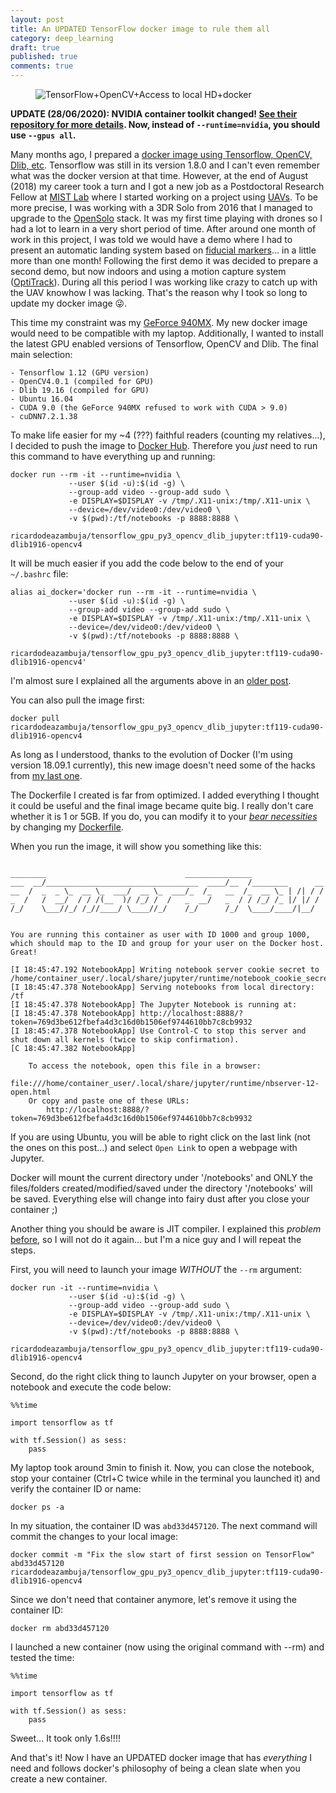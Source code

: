 ```yaml
---
layout: post
title: An UPDATED TensorFlow docker image to rule them all
category: deep_learning
draft: true
published: true
comments: true
---
```


<figure>
  <img src="{{ site.url }}/public/images/tensorflow_tuning_updated.png?style=centerme" alt="TensorFlow+OpenCV+Access to local HD+docker">
</figure>
<!--more-->

**UPDATE (28/06/2020): NVIDIA container toolkit changed! [See their repository for more details](https://github.com/NVIDIA/nvidia-docker#ubuntu-160418042004-debian-jessiestretchbuster). Now, instead of ` --runtime=nvidia `, you should use ` --gpus all `.**

Many months ago, I prepared a [docker image using Tensorflow, OpenCV, Dlib, etc](https://ricardodeazambuja.com/deep_learning/2018/05/04/tuning_tensorflow_docker/). Tensorflow was still in its version 1.8.0 and I can't even remember what was the docker version at that time. However, at the end of August (2018) my career took a turn and I got a new job as a Postdoctoral Research Fellow at [MIST Lab](http://mistlab.ca/) where I started working on a project using [UAVs](https://en.wikipedia.org/wiki/Unmanned_aerial_vehicle). To be more precise, I was working with a 3DR Solo from 2016 that I managed to upgrade to the [OpenSolo](https://github.com/OpenSolo) stack. It was my first time playing with drones so I had a lot to learn in a very short period of time. After around one month of work in this project, I was told we would have a demo where I had to present an automatic landing system based on [fiducial markers](https://en.wikipedia.org/wiki/Fiducial_marker)... in a little more than one month! Following the first demo it was decided to prepare a second demo, but now indoors and using a motion capture system ([OptiTrack](https://optitrack.com/)). During all this period I was working like crazy to catch up with the UAV knowhow I was lacking. That's the reason why I took so long to update my docker image :stuck_out_tongue_winking_eye:.

This time my constraint was my [GeForce 940MX](https://www.geforce.com/hardware/notebook-gpus/geforce-940mx). My new docker image would need to be compatible with my laptop. Additionally, I wanted to install the latest GPU enabled versions of Tensorflow, OpenCV and Dlib. The final main selection:
```
- Tensorflow 1.12 (GPU version)
- OpenCV4.0.1 (compiled for GPU)
- Dlib 19.16 (compiled for GPU)
- Ubuntu 16.04
- CUDA 9.0 (the GeForce 940MX refused to work with CUDA > 9.0)
- cuDNN7.2.1.38
```

To make life easier for my ~4 (???) faithful readers (counting my relatives...), I decided to push the image to [Docker Hub](https://hub.docker.com/r/ricardodeazambuja/tensorflow_gpu_py3_opencv_dlib_jupyter). Therefore you *just* need to run this command to have everything up and running:
```
docker run --rm -it --runtime=nvidia \
             --user $(id -u):$(id -g) \
             --group-add video --group-add sudo \
             -e DISPLAY=$DISPLAY -v /tmp/.X11-unix:/tmp/.X11-unix \
             --device=/dev/video0:/dev/video0 \
             -v $(pwd):/tf/notebooks -p 8888:8888 \
             ricardodeazambuja/tensorflow_gpu_py3_opencv_dlib_jupyter:tf119-cuda90-dlib1916-opencv4
```

It will be much easier if you add the code below to the end of your `~/.bashrc` file:
```
alias ai_docker='docker run --rm -it --runtime=nvidia \
             --user $(id -u):$(id -g) \
             --group-add video --group-add sudo \
             -e DISPLAY=$DISPLAY -v /tmp/.X11-unix:/tmp/.X11-unix \
             --device=/dev/video0:/dev/video0 \
             -v $(pwd):/tf/notebooks -p 8888:8888 \
             ricardodeazambuja/tensorflow_gpu_py3_opencv_dlib_jupyter:tf119-cuda90-dlib1916-opencv4' 
```
I'm almost sure I explained all the arguments above in an [older post](https://ricardodeazambuja.com/deep_learning/2018/05/04/tuning_tensorflow_docker/).

You can also pull the image first:
```
docker pull ricardodeazambuja/tensorflow_gpu_py3_opencv_dlib_jupyter:tf119-cuda90-dlib1916-opencv4
```

As long as I understood, thanks to the evolution of Docker (I'm using version 18.09.1 currently), this new image doesn't need some of the hacks from [my last one](https://ricardodeazambuja.com/deep_learning/2018/05/04/tuning_tensorflow_docker).

The Dockerfile I created is far from optimized. I added everything I thought it could be useful and the final image became quite big. I really don't care whether it is 1 or 5GB. If you do, you can modify it to your [*bear necessities*](https://www.youtube.com/watch?v=c6e3ITsjLRI) by changing my [Dockerfile](https://gist.github.com/ricardodeazambuja/bdd59d9e2e9bae67313c8f6bd3da76a8).

When you run the image, it will show you something like this:
```

________                               _______________                
___  __/__________________________________  ____/__  /________      __
__  /  _  _ \_  __ \_  ___/  __ \_  ___/_  /_   __  /_  __ \_ | /| / /
_  /   /  __/  / / /(__  )/ /_/ /  /   _  __/   _  / / /_/ /_ |/ |/ / 
/_/    \___//_/ /_//____/ \____//_/    /_/      /_/  \____/____/|__/


You are running this container as user with ID 1000 and group 1000,
which should map to the ID and group for your user on the Docker host. Great!

[I 18:45:47.192 NotebookApp] Writing notebook server cookie secret to /home/container_user/.local/share/jupyter/runtime/notebook_cookie_secret
[I 18:45:47.378 NotebookApp] Serving notebooks from local directory: /tf
[I 18:45:47.378 NotebookApp] The Jupyter Notebook is running at:
[I 18:45:47.378 NotebookApp] http://localhost:8888/?token=769d3be612fbefa4d3c16d0b1506ef9744610bb7c8cb9932
[I 18:45:47.378 NotebookApp] Use Control-C to stop this server and shut down all kernels (twice to skip confirmation).
[C 18:45:47.382 NotebookApp] 
    
    To access the notebook, open this file in a browser:
        file:///home/container_user/.local/share/jupyter/runtime/nbserver-12-open.html
    Or copy and paste one of these URLs:
        http://localhost:8888/?token=769d3be612fbefa4d3c16d0b1506ef9744610bb7c8cb9932

```

If you are using Ubuntu, you will be able to right click on the last link (not the ones on this post...) and select `Open Link` to open a webpage with Jupyter.  

<div class="message">
  Docker will mount the current directory under '/notebooks' and ONLY the files/folders created/modified/saved under the directory '/notebooks' will be saved. Everything else will change into fairy dust after you close your container ;)
</div>

Another thing you should be aware is JIT compiler. I explained this *problem* [before](https://ricardodeazambuja.com/deep_learning/2018/05/12/testing-tensorflow-docker/), so I will not do it again... but I'm a nice guy and I will repeat the steps.

First, you will need to launch your image *WITHOUT* the `--rm` argument:
```
docker run -it --runtime=nvidia \
             --user $(id -u):$(id -g) \
             --group-add video --group-add sudo \
             -e DISPLAY=$DISPLAY -v /tmp/.X11-unix:/tmp/.X11-unix \
             --device=/dev/video0:/dev/video0 \
             -v $(pwd):/tf/notebooks -p 8888:8888 \
             ricardodeazambuja/tensorflow_gpu_py3_opencv_dlib_jupyter:tf119-cuda90-dlib1916-opencv4
```

Second, do the right click thing to launch Jupyter on your browser, open a notebook and execute the code below:
```
%%time

import tensorflow as tf

with tf.Session() as sess:
    pass
```

My laptop took around 3min to finish it. Now, you can close the notebook, stop your container (Ctrl+C twice while in the terminal you launched it) and verify the container ID or name:
```
docker ps -a
```

In my situation, the container ID was `abd33d457120`. The next command will commit the changes to your local image:
```
docker commit -m "Fix the slow start of first session on TensorFlow" abd33d457120 ricardodeazambuja/tensorflow_gpu_py3_opencv_dlib_jupyter:tf119-cuda90-dlib1916-opencv4
```

Since we don't need that container anymore, let's remove it using the container ID:
```
docker rm abd33d457120
```

I launched a new container (now using the original command with --rm) and tested the time:
```
%%time

import tensorflow as tf

with tf.Session() as sess:
    pass
```
Sweet... It took only 1.6s!!!!

And that's it! Now I have an UPDATED docker image that has *everything* I need and follows docker's philosophy of being a clean slate when you create a new container.